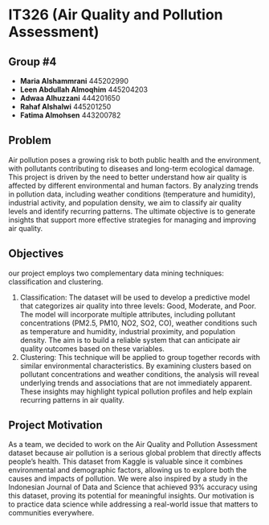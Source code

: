 

# IT326 (Air Quality and Pollution Assessment)

## Group #4
- **Maria Alshammrani** 445202990
- **Leen Abdullah Almoqhim** 445204203
- **Adwaa Alhuzzani** 444201650
- **Rahaf Alshalwi** 445201250
- **Fatima Almohsen** 443200782

## Problem

Air pollution poses a growing risk to both public health and the environment, with pollutants contributing to diseases and long-term ecological damage. This project is driven by the need to better understand how air quality is affected by different environmental and human factors. By analyzing trends in pollution data, including weather conditions (temperature and humidity), industrial activity, and population density, we aim to classify air quality levels and identify recurring patterns. The ultimate objective is to generate insights that support more effective strategies for managing and improving air quality.

## Objectives 

our project employs two complementary data mining techniques: classification and clustering.
1) Classification: The dataset will be used to develop a predictive model that categorizes air quality into three levels: Good, Moderate, and Poor. The model will incorporate multiple attributes, including pollutant concentrations (PM2.5, PM10, NO2, SO2, CO), weather conditions such as temperature and humidity, industrial proximity, and population density. The aim is to build a reliable system that can anticipate air quality outcomes based on these variables.
2) Clustering: This technique will be applied to group together records with similar environmental characteristics. By examining clusters based on pollutant concentrations and weather conditions, the analysis will reveal underlying trends and associations that are not immediately apparent. These insights may highlight typical pollution profiles and help explain recurring patterns in air quality.

## Project Motivation

As a team, we decided to work on the Air Quality and Pollution Assessment dataset because air pollution is a serious global problem that directly affects people’s health. This dataset from Kaggle is valuable since it combines environmental and demographic factors, allowing us to explore both the causes and impacts of pollution. We were also inspired by a study in the Indonesian Journal of Data and Science that achieved 93% accuracy using this dataset, proving its potential for meaningful insights. Our motivation is to practice data science while addressing a real-world issue that matters to communities everywhere.
